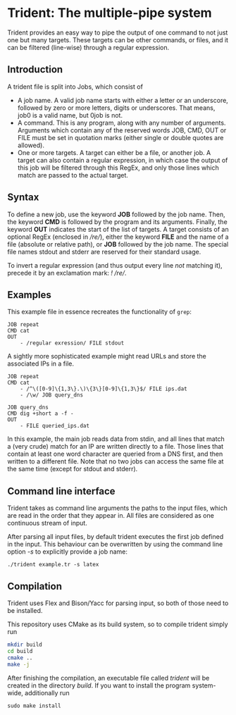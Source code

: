 # Trident: The multiple-pipe system

Trident provides an easy way to pipe the output of one command to not just one but many targets. These targets can be other commands, or files, and it can be filtered (line-wise) through a regular expression.

## Introduction

A trident file is split into Jobs, which consist of
 * A job name. A valid job name starts with either a letter or an underscore, followed by zero or more letters, digits or underscores. That means, job0 is a valid name, but 0job is not.
 * A command. This is any program, along with any number of arguments. Arguments which contain any of the reserved words JOB, CMD, OUT or FILE must be set in quotation marks (either single or double quotes are allowed).
 * One or more targets. A target can either be a file, or another job. A target can also contain a regular expression, in which case the output of this job will be filtered through this RegEx, and only those lines which match are passed to the actual target.

## Syntax

To define a new job, use the keyword **JOB** followed by the job name. Then, the keyword **CMD** is followed by the program and its arguments. Finally, the keyword **OUT** indicates the start of the list of targets. A target consists of an optional RegEx (enclosed in */re/*), either the keyword **FILE** and the name of a file (absolute or relative path), or **JOB** followed by the job name. The special file names stdout and stderr are reserved for their standard usage.

To invert a regular expression (and thus output every line *not* matching it), precede it by an exclamation mark: *! /re/*.

## Examples

This example file in essence recreates the functionality of `grep`:
```Trident
JOB repeat
CMD cat
OUT
	- /regular exression/ FILE stdout
```

A sightly more sophisticated example might read URLs and store the associated IPs in a file.

```Trident
JOB repeat
CMD cat
	- /^\([0-9]\{1,3\}.\)\{3\}[0-9]\{1,3\}$/ FILE ips.dat
	- /\w/ JOB query_dns

JOB query_dns
CMD dig +short a -f -
OUT
	- FILE queried_ips.dat
```
In this example, the main job reads data from stdin, and all lines that match a (very crude) match for an IP are written directly to a file. Those lines that contain at least one word character are queried from a DNS first, and then written to a different file. Note that no two jobs can access the same file at the same time (except for stdout and stderr).

## Command line interface

Trident takes as command line arguments the paths to the input files, which are read in the order that they appear in. All files are considered as one continuous stream of input.

After parsing all input files, by default trident executes the first job defined in the input. This behaviour can be overwritten by using the command line option *-s* to explicitly provide a job name:
```Trident
./trident example.tr -s latex
```

## Compilation

Trident uses Flex and Bison/Yacc for parsing input, so both of those need to be installed.

This repository uses CMake as its build system, so to compile trident simply run
```bash
mkdir build
cd build
cmake ..
make -j
```
After finishing the compilation, an executable file called *trident* will be created in the directory *build*. If you want to install the program system-wide, additionally run
```
sudo make install
```
